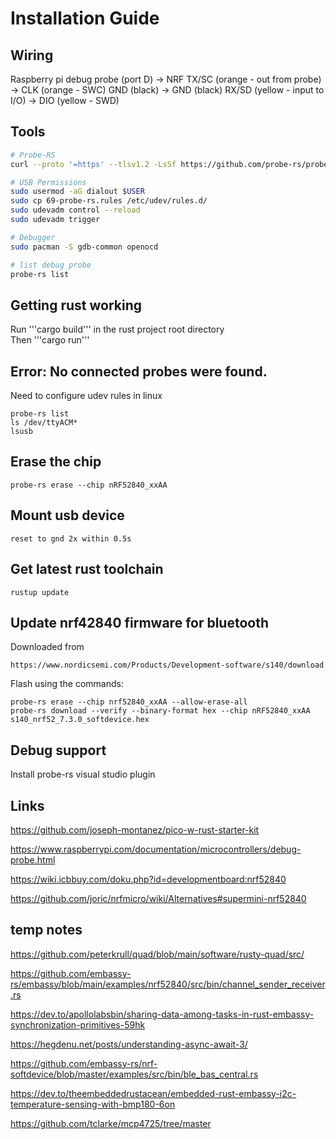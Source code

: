 # Installation Guide

## Wiring
Raspberry pi debug probe (port D)   ->  NRF
TX/SC (orange - out from probe)     ->  CLK (orange - SWC) 
GND (black)                         ->  GND (black)
RX/SD (yellow - input to I/O)       ->  DIO (yellow - SWD)

## Tools
```Bash
# Probe-RS
curl --proto '=https' --tlsv1.2 -LsSf https://github.com/probe-rs/probe-rs/releases/latest/download/probe-rs-tools-installer.sh | sh

# USB Permissions
sudo usermod -aG dialout $USER
sudo cp 69-probe-rs.rules /etc/udev/rules.d/
sudo udevadm control --reload
sudo udevadm trigger

# Debugger
sudo pacman -S gdb-common openocd

# list debug probe
probe-rs list
```


## Getting rust working
Run '''cargo build''' in the rust project root directory  
Then '''cargo run'''


## Error: No connected probes were found.
Need to configure udev rules in linux
```
probe-rs list
ls /dev/ttyACM*
lsusb
```

## Erase the chip
```
probe-rs erase --chip nRF52840_xxAA
```

## Mount usb device
```
reset to gnd 2x within 0.5s
```

## Get latest rust toolchain
```
rustup update
```

## Update nrf42840 firmware for bluetooth
Downloaded from 
```
https://www.nordicsemi.com/Products/Development-software/s140/download
```

Flash using the commands:
```
probe-rs erase --chip nrf52840_xxAA --allow-erase-all
probe-rs download --verify --binary-format hex --chip nRF52840_xxAA s140_nrf52_7.3.0_softdevice.hex
```

## Debug support
Install probe-rs visual studio plugin


## Links
https://github.com/joseph-montanez/pico-w-rust-starter-kit

https://www.raspberrypi.com/documentation/microcontrollers/debug-probe.html

https://wiki.icbbuy.com/doku.php?id=developmentboard:nrf52840

https://github.com/joric/nrfmicro/wiki/Alternatives#supermini-nrf52840


## temp notes

https://github.com/peterkrull/quad/blob/main/software/rusty-quad/src/

https://github.com/embassy-rs/embassy/blob/main/examples/nrf52840/src/bin/channel_sender_receiver.rs

https://dev.to/apollolabsbin/sharing-data-among-tasks-in-rust-embassy-synchronization-primitives-59hk

https://hegdenu.net/posts/understanding-async-await-3/

https://github.com/embassy-rs/nrf-softdevice/blob/master/examples/src/bin/ble_bas_central.rs

https://dev.to/theembeddedrustacean/embedded-rust-embassy-i2c-temperature-sensing-with-bmp180-6on

https://github.com/tclarke/mcp4725/tree/master
